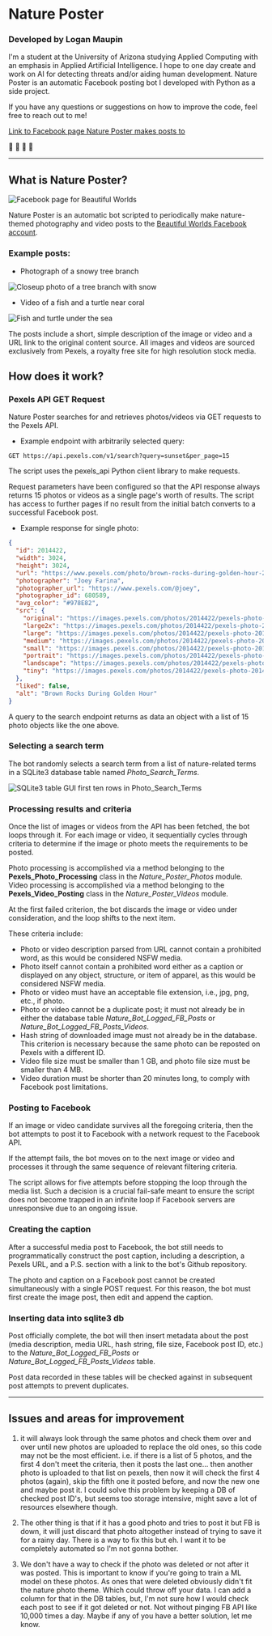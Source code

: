 # **Nature Poster**

### Developed by **Logan Maupin**

I'm a student at the University of Arizona studying Applied Computing with an emphasis in Applied Artificial Intelligence. I hope to one day create and work on AI for detecting threats and/or aiding human development. Nature Poster is an automatic Facebook posting bot I developed with Python as a side project.

If you have any questions or suggestions on how to improve the code, feel free to reach out to me!

[Link to Facebook page Nature Poster makes posts to](https://www.facebook.com/AutomaticNaturePosts/)

🌱 🌲 🌿 🌳

---

## What is Nature Poster?

![Facebook page for Beautiful Worlds](/documentation-images/beautifulWorldsfb.png)

Nature Poster is an automatic bot scripted to periodically make nature-themed photography and video posts to the [Beautiful Worlds Facebook account](https://www.facebook.com/AutomaticNaturePosts/).

### Example posts:

- Photograph of a snowy tree branch

![Closeup photo of a tree branch with snow](/documentation-images/example-image-post.png)

- Video of a fish and a turtle near coral

![Fish and turtle under the sea](/documentation-images/example-video-post.png)

The posts include a short, simple description of the image or video and a URL link to the original content source. All images and videos are sourced exclusively from Pexels, a royalty free site for high resolution stock media.

## **How does it work?**

### **Pexels API GET Request**

Nature Poster searches for and retrieves photos/videos via GET requests to the Pexels API.

- Example endpoint with arbitrarily selected query:

```
GET https://api.pexels.com/v1/search?query=sunset&per_page=15
```

The script uses the pexels_api Python client library to make requests.

Request parameters have been configured so that the API response always returns 15 photos or videos as a single page's worth of results. The script has access to further pages if no result from the initial batch converts to a successful Facebook post.

- Example response for single photo:

```json
{
  "id": 2014422,
  "width": 3024,
  "height": 3024,
  "url": "https://www.pexels.com/photo/brown-rocks-during-golden-hour-2014422/",
  "photographer": "Joey Farina",
  "photographer_url": "https://www.pexels.com/@joey",
  "photographer_id": 680589,
  "avg_color": "#978E82",
  "src": {
    "original": "https://images.pexels.com/photos/2014422/pexels-photo-2014422.jpeg",
    "large2x": "https://images.pexels.com/photos/2014422/pexels-photo-2014422.jpeg?auto=compress&cs=tinysrgb&dpr=2&h=650&w=940",
    "large": "https://images.pexels.com/photos/2014422/pexels-photo-2014422.jpeg?auto=compress&cs=tinysrgb&h=650&w=940",
    "medium": "https://images.pexels.com/photos/2014422/pexels-photo-2014422.jpeg?auto=compress&cs=tinysrgb&h=350",
    "small": "https://images.pexels.com/photos/2014422/pexels-photo-2014422.jpeg?auto=compress&cs=tinysrgb&h=130",
    "portrait": "https://images.pexels.com/photos/2014422/pexels-photo-2014422.jpeg?auto=compress&cs=tinysrgb&fit=crop&h=1200&w=800",
    "landscape": "https://images.pexels.com/photos/2014422/pexels-photo-2014422.jpeg?auto=compress&cs=tinysrgb&fit=crop&h=627&w=1200",
    "tiny": "https://images.pexels.com/photos/2014422/pexels-photo-2014422.jpeg?auto=compress&cs=tinysrgb&dpr=1&fit=crop&h=200&w=280"
  },
  "liked": false,
  "alt": "Brown Rocks During Golden Hour"
}
```

A query to the search endpoint returns as data an object with a list of 15 photo objects like the one above.

### **Selecting a search term**

The bot randomly selects a search term from a list of nature-related terms in a SQLite3 database table named _Photo_Search_Terms_.

![SQLite3 table GUI first ten rows in Photo_Search_Terms](/documentation-images/photo_search_terms.png)

### **Processing results and criteria**

Once the list of images or videos from the API has been fetched, the bot loops through it. For each image or video, it sequentially cycles through criteria to determine if the image or photo meets the requirements to be posted.

Photo processing is accomplished via a method belonging to the **Pexels_Photo_Processing** class in the _Nature_Poster_Photos_ module. Video processing is accomplished via a method belonging to the **Pexels_Video_Posting** class in the _Nature_Poster_Videos_ module.

At the first failed criterion, the bot discards the image or video under consideration, and the loop shifts to the next item.

These criteria include:

- Photo or video description parsed from URL cannot contain a prohibited word, as this would be considered NSFW media.
- Photo itself cannot contain a prohibited word either as a caption or displayed on any object, structure, or item of apparel, as this would be considered NSFW media.
- Photo or video must have an acceptable file extension, i.e., jpg, png, etc., if photo.
- Photo or video cannot be a duplicate post; it must not already be in either the database table _Nature_Bot_Logged_FB_Posts_ or _Nature_Bot_Logged_FB_Posts_Videos_.
- Hash string of downloaded image must not already be in the database. This criterion is necessary because the same photo can be reposted on Pexels with a different ID.
- Video file size must be smaller than 1 GB, and photo file size must be smaller than 4 MB.
- Video duration must be shorter than 20 minutes long, to comply with Facebook post limitations.

### **Posting to Facebook**

If an image or video candidate survives all the foregoing criteria, then the bot attempts to post it to Facebook with a network request to the Facebook API.

If the attempt fails, the bot moves on to the next image or video and processes it through the same sequence of relevant filtering criteria.

The script allows for five attempts before stopping the loop through the media list. Such a decision is a crucial fail-safe meant to ensure the script does not become trapped in an infinite loop if Facebook servers are unresponsive due to an ongoing issue.

### **Creating the caption**

After a successful media post to Facebook, the bot still needs to programmatically construct the post caption, including a description, a Pexels URL, and a P.S. section with a link to the bot's Github repository.

The photo and caption on a Facebook post cannot be created simultaneously with a single POST request. For this reason, the bot must first create the image post, then edit and append the caption.

### **Inserting data into sqlite3 db**

Post officially complete, the bot will then insert metadata about the post (media description, media URL, hash string, file size, Facebook post ID, etc.) to the _Nature_Bot_Logged_FB_Posts_ or _Nature_Bot_Logged_FB_Posts_Videos_ table.

Post data recorded in these tables will be checked against in subsequent post attempts to prevent duplicates.

---

## Issues and areas for improvement

1. it will always look through the same photos and check them over and over until new photos are uploaded
   to replace the old ones, so this code may not be the most efficient. i.e. if there is a list of 5 photos,
   and the first 4 don't meet the criteria, then it posts the last one... then another photo is uploaded to that list
   on pexels, then now it will check the first 4 photos (again), skip the fifth one it posted before, and
   now the new one and maybe post it. I could solve this problem by keeping a DB of checked post ID's, but
   seems too storage intensive, might save a lot of resources elsewhere though.

2. The other thing is that if it has a good photo and tries to post it but FB is down, it will just discard that
   photo altogether instead of trying to save it for a rainy day. There is a way to fix this but eh. I want it
   to be completely automated so I'm not gonna bother.

3. We don't have a way to check if the photo was deleted or not after it was posted. This is important to know
   if you're going to train a ML model on these photos. As ones that were deleted obviously didn't fit the
   nature photo theme. Which could throw off your data. I can add a column for that in the DB tables, but,
   I'm not sure how I would check each post to see if it got deleted or not. Not without pinging FB API like
   10,000 times a day. Maybe if any of you have a better solution, let me know.
